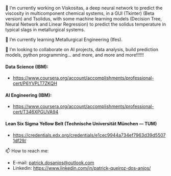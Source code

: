 🔭 I’m currently working on Viskositas, a deep neural network to predict the viscosity in multicomponent chemical systems, in a GUI (Tkinter) (Beta version) and Tsolidus, with some machine learning models (Decision Tree, Neural Network and Linear Regression) to predict the solidus temperature in typical slags in metallurgical systems.

🌱 I’m currently learning Metallurgical Engineering (Ifes).

👯 I’m looking to collaborate on AI projects, data analysis, build prediction models, python programming... and more, and more and more!!!!!!

#### Data Science (IBM):

- https://www.coursera.org/account/accomplishments/professional-cert/P6YVPLT7ZKQH

#### AI Engineering (IBM):

- https://www.coursera.org/account/accomplishments/professional-cert/T346XPGUVA94

#### Lean Six Sigma Yellow Belt (Technische Universität München — TUM)

- https://credentials.edx.org/credentials/e1cec9944a734ef7963d39d55071df29/

📫 How to reach me:

- E-mail: patrick.dosanjos@outlook.com
- Linkedin: https://www.linkedin.com/in/patrick-queiroz-dos-anjos/
